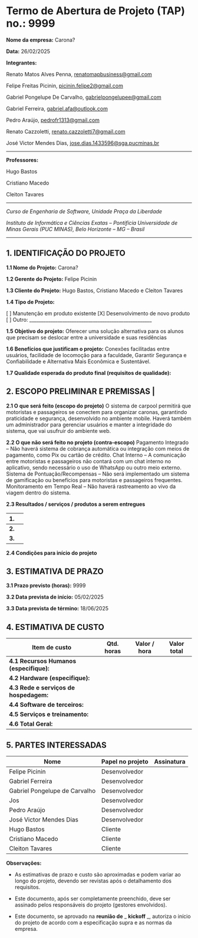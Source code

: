 # Termo de Abertura de Projeto (TAP) no.: 9999

**Nome da empresa:** Carona?

**Data:** 26/02/2025

**Integrantes:**

Renato Matos Alves Penna, renatomapbusiness@gmail.com

Felipe Freitas Picinin, picinin.felipe2@gmail.com

Gabriel Pongelupe De Carvalho, gabrielpongelupee@gmail.com

Gabriel Ferreira, gabriel.afa@outlook.com

Pedro Araújo, pedrofr1313@gmail.com

Renato Cazzoletti, renato.cazzoletti7@gmail.com

José Victor Mendes Dias, jose.dias.1433596@sga.pucminas.br

---

**Professores:**

Hugo Bastos

Cristiano Macedo

Cleiton Tavares

---

_Curso de Engenharia de Software, Unidade Praça da Liberdade_

_Instituto de Informática e Ciências Exatas – Pontifícia Universidade de Minas Gerais (PUC MINAS), Belo Horizonte – MG – Brasil_

---

## 1. IDENTIFICAÇÃO DO PROJETO

**1.1 Nome do Projeto:** Carona?

**1.2 Gerente do Projeto:** Felipe Picinin			

**1.3 Cliente do Projeto:** Hugo Bastos, Cristiano Macedo e Cleiton Tavares

**1.4 Tipo de Projeto:**

[ ] Manutenção em produto existente
[X] Desenvolvimento de novo produto
[ ] Outro: \_\_\_\_\_\_\_\_\_\_\_\_\_\_\_\_\_\_\_\_\_\_\_\_\_\_\_\_\_\_\_\_\_\_\_\_\_\_\_\_\_\_\_\_\_\_\_\_\_\_\_\_

**1.5 Objetivo do projeto:** Oferecer uma solução alternativa para os alunos que precisam se deslocar entre a universidade e suas residências

**1.6 Benefícios que justificam o projeto:** Conexões facilitadas entre usuários, facilidade de locomoção para a faculdade, Garantir Segurança e Confiabilidade e Alternativa Mais Econômica e Sustentável.

**1.7 Qualidade esperada do produto final (requisitos de qualidade):** 

## **2. ESCOPO PRELIMINAR E PREMISSAS** |

**2.1 O que será feito (escopo do projeto)** O sistema de carpool permitirá que motoristas e passageiros se conectem para organizar caronas, garantindo praticidade e segurança, desenvolvido no ambiente mobile. Haverá também um administrador para gerenciar usuários e manter a integridade do sistema, que vai usufruir do ambiente web.

**2.2 O que não será feito no projeto (contra-escopo)** Pagamento Integrado – Não haverá sistema de cobrança automática ou integração com meios de pagamento, como Pix ou cartão de crédito.
Chat Interno – A comunicação entre motoristas e passageiros não contará com um chat interno no aplicativo, sendo necessário o uso de WhatsApp ou outro meio externo.
Sistema de Pontuação/Recompensas – Não será implementado um sistema de gamificação ou benefícios para motoristas e passageiros frequentes.
Monitoramento em Tempo Real – Não haverá rastreamento ao vivo da viagem dentro do sistema.

**2.3 Resultados / serviços / produtos a serem entregues**

| **1.** |  |
| --- | --- |
| **2.** | |
| **3.** | |

**2.4 Condições para início do projeto** 




## 3. ESTIMATIVA DE PRAZO


**3.1 Prazo previsto (horas):** 9999

**3.2 Data prevista de início:** 05/02/2025

**3.3 Data prevista de término:** 18/06/2025 

## 4. ESTIMATIVA DE CUSTO

| Item de custo | Qtd. horas | Valor / hora  | Valor total |
| --- | --- | --- | --- |
| **4.1 Recursos Humanos** **(especifique):** |  |  |  |
| **4.2 Hardware (especifique):** |  |  |  |
| **4.3 Rede e serviços de hospedagem:** |  |  |  |
| **4.4 Software de terceiros:** |  |  |  |
| **4.5 Serviços e treinamento:** |  |  |  |
| **4.6 Total Geral:** |  |  |  |

## 5. PARTES INTERESSADAS

| Nome | Papel no projeto | Assinatura |
| --- | --- | --- |
| Felipe Picinin    | Desenvolvedor |     |
| Gabriel Ferreira | Desenvolvedor | |
| Gabriel Pongelupe de Carvalho    | Desenvolvedor |     |
| Jos  | Desenvolvedor |     |=
| Pedro Araújo | Desenvolvedor |     |
| José Victor Mendes Dias | Desenvolvedor |     |
| Hugo Bastos | Cliente |     |
| Cristiano Macedo | Cliente |     |
| Cleiton Tavares | Cliente |     |

**Observações:**

- As estimativas de prazo e custo são aproximadas e podem variar ao longo do projeto, devendo ser revistas após o detalhamento dos requisitos.

- Este documento, após ser completamente preenchido, deve ser assinado pelos responsáveis do projeto (gestores envolvidos).

- Este documento, se aprovado na **reunião de** _ **kickoff** _, autoriza o início do projeto de acordo com a especificação supra e as normas da empresa.


